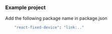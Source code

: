 ### Example project

Add the following package name in package.json

```bash
    "react-fixed-device": "link:.."
```
